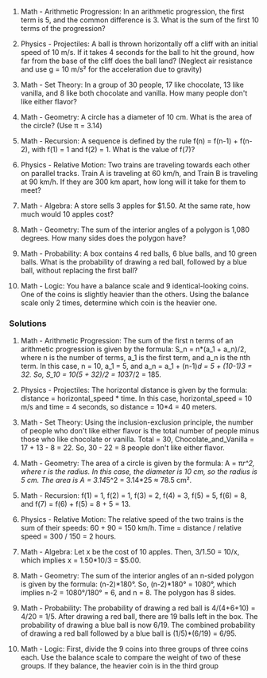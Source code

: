 1. Math - Arithmetic Progression:
In an arithmetic progression, the first term is 5, and the common difference is 3. What is the sum of the first 10 terms of the progression?

2. Physics - Projectiles:
A ball is thrown horizontally off a cliff with an initial speed of 10 m/s. If it takes 4 seconds for the ball to hit the ground, how far from the base of the cliff does the ball land? (Neglect air resistance and use g = 10 m/s² for the acceleration due to gravity)

3. Math - Set Theory:
In a group of 30 people, 17 like chocolate, 13 like vanilla, and 8 like both chocolate and vanilla. How many people don't like either flavor?

4. Math - Geometry:
A circle has a diameter of 10 cm. What is the area of the circle? (Use π = 3.14)

5. Math - Recursion:
A sequence is defined by the rule f(n) = f(n-1) + f(n-2), with f(1) = 1 and f(2) = 1. What is the value of f(7)?

6. Physics - Relative Motion:
Two trains are traveling towards each other on parallel tracks. Train A is traveling at 60 km/h, and Train B is traveling at 90 km/h. If they are 300 km apart, how long will it take for them to meet?

7. Math - Algebra:
A store sells 3 apples for $1.50. At the same rate, how much would 10 apples cost?

8. Math - Geometry:
The sum of the interior angles of a polygon is 1,080 degrees. How many sides does the polygon have?

9. Math - Probability:
A box contains 4 red balls, 6 blue balls, and 10 green balls. What is the probability of drawing a red ball, followed by a blue ball, without replacing the first ball?

10. Math - Logic:
You have a balance scale and 9 identical-looking coins. One of the coins is slightly heavier than the others. Using the balance scale only 2 times, determine which coin is the heavier one.



### Solutions

1. Math - Arithmetic Progression:
The sum of the first n terms of an arithmetic progression is given by the formula: S_n = n*(a_1 + a_n)/2, where n is the number of terms, a_1 is the first term, and a_n is the nth term. In this case, n = 10, a_1 = 5, and a_n = a_1 + (n-1)*d = 5 + (10-1)*3 = 32. So, S_10 = 10*(5 + 32)/2 = 10*37/2 = 185.

2. Physics - Projectiles:
The horizontal distance is given by the formula: distance = horizontal_speed * time. In this case, horizontal_speed = 10 m/s and time = 4 seconds, so distance = 10*4 = 40 meters.

3. Math - Set Theory:
Using the inclusion-exclusion principle, the number of people who don't like either flavor is the total number of people minus those who like chocolate or vanilla. Total = 30, Chocolate_and_Vanilla = 17 + 13 - 8 = 22. So, 30 - 22 = 8 people don't like either flavor.

4. Math - Geometry:
The area of a circle is given by the formula: A = π*r^2, where r is the radius. In this case, the diameter is 10 cm, so the radius is 5 cm. The area is A = 3.14*5^2 = 3.14*25 ≈ 78.5 cm².

5. Math - Recursion:
f(1) = 1, f(2) = 1, f(3) = 2, f(4) = 3, f(5) = 5, f(6) = 8, and f(7) = f(6) + f(5) = 8 + 5 = 13.

6. Physics - Relative Motion:
The relative speed of the two trains is the sum of their speeds: 60 + 90 = 150 km/h. Time = distance / relative speed = 300 / 150 = 2 hours.

7. Math - Algebra:
Let x be the cost of 10 apples. Then, 3/1.50 = 10/x, which implies x = 1.50*10/3 = $5.00.

8. Math - Geometry:
The sum of the interior angles of an n-sided polygon is given by the formula: (n-2)*180°. So, (n-2)*180° = 1080°, which implies n-2 = 1080°/180° = 6, and n = 8. The polygon has 8 sides.

9. Math - Probability:
The probability of drawing a red ball is 4/(4+6+10) = 4/20 = 1/5. After drawing a red ball, there are 19 balls left in the box. The probability of drawing a blue ball is now 6/19. The combined probability of drawing a red ball followed by a blue ball is (1/5)*(6/19) = 6/95.

10. Math - Logic:
First, divide the 9 coins into three groups of three coins each. Use the balance scale to compare the weight of two of these groups. If they balance, the heavier coin is in the third group


